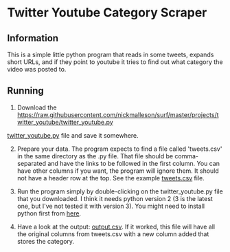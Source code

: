 # Twitter Youtube Category Scraper

## Information

This is a simple little python program that reads in some tweets, expands short URLs, and if they point to youtube it tries to find out what category the video was posted to.

## Running

 1. Download the https://raw.githubusercontent.com/nickmalleson/surf/master/projects/twitter_youtube/twitter_youtube.py

 [twitter_youtube.py](./twitter_youtube.py) file and save it somewhere.
 
 2. Prepare your data. The program expects to find a file called 'tweets.csv' in the same directory as the .py file. That file should be comma-separated and have the links to be followed in the first column. You can have other columns if you want, the program will ignore them. It should not have a header row at the top. See the example [tweets.csv](tweets.csv) file.

 3. Run the program simply by double-clicking on the twitter_youtube.py file that you downloaded. I think it needs python version 2 (3 is the latest one, but I've not tested it with version 3). You might need to install python first from [here](https://www.python.org/download/releases/2.7.2/). 

 4. Have a look at the output: [output.csv](./output.csv). If it worked, this file will have all the original columns from tweets.csv with a new column added that stores the category.


